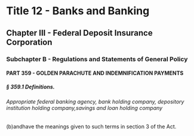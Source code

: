 
# Title 12 - Banks and Banking
## Chapter III - Federal Deposit Insurance Corporation
### Subchapter B - Regulations and Statements of General Policy
#### PART 359 - GOLDEN PARACHUTE AND INDEMNIFICATION PAYMENTS
##### § 359.1 Definitions.
###### Appropriate federal banking agency, bank holding company, depository institution holding company,savings and loan holding company

(b)andhave the meanings given to such terms in section 3 of the Act.
